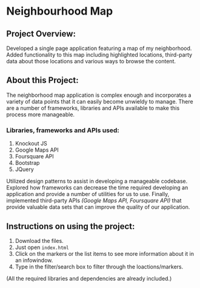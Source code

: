 # Neighbourhood Map #
## Project Overview: ##
Developed a single page application featuring a map of my neighborhood. Added functionality to this map including highlighted locations, third-party data about those locations and various ways to browse the content.

## About this Project: ##
The neighborhood map application is complex enough and incorporates a variety of data points that it can easily become unwieldy to manage. There are a number of frameworks, libraries and APIs available to make this process more manageable.

### Libraries, frameworks and APIs used: ###

1. Knockout JS
2. Google Maps API
3. Foursquare API
4. Bootstrap
5. JQuery

Utilized design patterns to assist in developing a manageable codebase. Explored how frameworks can decrease the time required developing an application and provide a number of utilities for us to use. Finally, implemented third-party APIs *(Google Maps API, Foursquare API)* that provide valuable data sets that can improve the quality of our application.

## Instructions on using the project: ##
1. Download the files.
2. Just open ```index.html```
3. Click on the markers or the list items to see more information about it in an infowindow.
4. Type in the filter/search box to filter through the loactions/markers.

(All the required libraries and dependencies are already included.)
